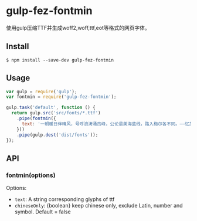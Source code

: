 # gulp-fez-fontmin

使用gulp压缩TTF并生成woff2,woff,ttf,eot等格式的网页字体。

## Install

```
$ npm install --save-dev gulp-fez-fontmin
```

## Usage

```js
var gulp = require('gulp');
var fontmin = require('gulp-fez-fontmin');

gulp.task('default', function () {
  return gulp.src('src/fonts/*.ttf')
    .pipe(fontmin({
      text: '一朝暖日伴晴风，号呼浪涛涌峦峰，公论最美海蓝线，路入梅尔各不同。——忆加州《一号公路》',
    }))
    .pipe(gulp.dest('dist/fonts'));
});
```


## API

### fontmin(options)

Options:

* `text`: A string corresponding glyphs of ttf
* `chineseOnly`: {boolean} keep chinese only, exclude Latin, number and symbol. Default = false